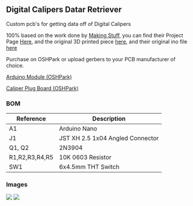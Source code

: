## Digital Calipers Datar Retriever
Custom pcb's for getting data off of Digital Calipers

100% based on the work done by [Making Stuff](https://www.youtube.com/channel/UCYdkEm-NjhS8TmLVt_qZy9g),  you can find their Project Page [Here](https://www.youtube.com/channel/UCYdkEm-NjhS8TmLVt_qZy9g), and the original 3D printed piece [here](https://www.thingiverse.com/thing:1543247), and their original ino file [here](https://github.com/MakingStuffChannel/DigitalCalipers)

Purchase on OSHPark or upload gerbers to your PCB manufacturer of choice.

[Arduino Module (OSHPark)](https://oshpark.com/shared_projects/FKOFB8a7)

[Caliper Plug Board (OSHPark)](https://oshpark.com/shared_projects/xektDr2t)

### BOM

| Reference | Description |
|----------------|----------------------------------|
| A1 | Arduino Nano |
| J1 | JST XH 2.5 1x04 Angled Connector |
| Q1, Q2 | 2N3904 |
| R1,R2,R3,R4,R5 | 10K 0603 Resistor |
| SW1 | 6x4.5mm THT Switch |

### Images
![](https://i.imgur.com/3fgop5n.jpg)
![](https://i.imgur.com/qUSvXvw.png)